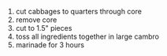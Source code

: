 1. cut cabbages to quarters through core
1. remove core
1. cut to 1.5" pieces
1. toss all ingredients together in large cambro
1. marinade for 3 hours
